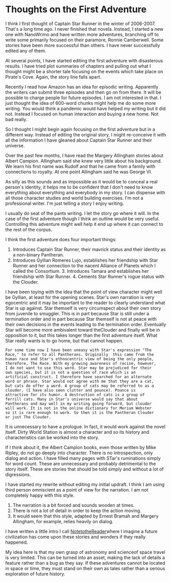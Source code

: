 Thoughts on the First Adventure
===============================

I think I first thought of Captain Star Runner in the winter of
2006-2007. That's a long time ago. I never finished that novela.
Instead, I started a new one with NanoWrimo and have written more
adventures, branching off to write some primarily focused on their
paramore, Ronnie Camberwell. Some stories have been more successful
than others. I have never successfully edited any of them.

At several points, I have started editing the first adventure with
disasterous results. I have tried plot summaries of chapters and
pulling out what I thought might be a shorter tale focusing on the
events which take place on Pirate's Cove. Again, the story line falls
apart.

Recently I read how Amazon has an idea for episodic writing.
Apparently the writers can submit three episodes and then go on from
there. It will be possible to charge people for future episodes. I am
not interested in that. I just thought the idea of 600-word chunks
might help me do some more writing. You would think a pandemic would
have helped my writing but it did not. Instead I focused on human
interaction and buying a new home. Not bad really.

So I thought I might begin again focusing on the first adventure but
in a different way. Instead of editing the original story, I might
re-conceive it with all the information I have gleaned about Captain
Star Runner and their universe.

Over the past few months, I have read the Margery Allingham stories
about Albert Campion. Allingham said she knew very little about his
background. We learn his first name was Rudolf and that he came from a
family with connections to royalty. At one point Allingham said he was
George VI. 

As silly as this sounds and as impossible as it would be to conceal a
real person's identity, it helps me to be confident that I don't need
to know everything about everything and everybody in my story. I can
dispense with all those character studies and world building
exercises. I'm not a professional writer. I'm just telling a
story I enjoy writing.

I usually do seat of the pants writing. I let the story go where it
will. In the case of the first adventure though I think an outline
would be very useful. Controlling this adventure might well help it
end up where it can connect to the rest of the corpus.

I think the first adventure does four important things:

1. Introduces Captain Star Runner, their mavrick status and their
   identity as a non-binary Pantheran.
 2. Introduces Gyllian Romeres Lujo, establishes her friendship with
    Star Runner and her connection to the nacent Alliance of Planets
    which I called the Consortium.
	3. Introduces Tamara and establishes her friendship with Star
       Runner.
	   4. Cements Star Runner's rogue status with the Clouder.
				  
I have been toying with the idea that the point of view character
might well be Gyllian, at least for the opening scenes. Star's own
narration is very egocentric and it may be important to the reader to
clearly understand what Star is up against. Star themself is very
circumspect about their own story from juvenile to smuggler. This is
in part because Star is still under a  termination order and in part
because Star themself is not at peace with their own decisions in the
events leading to the termination order. Eventually Star will become
more ambivalent toward theClouder and finally will be in
opposition to it, but this takes longer than the first adventure
	itself. What Star really wants is to go home, but that cannot
	happen.		
	
	For some time now I have been uneasy with Star's expression "The
	Race," to refer to all Pantherans. Originally  this came from the
	human race and Star's ethnocentric view of being the only people,
	therefore, The Race. With my growing awareness of racism, however,
	I do not want to use this word. Star may be prejudiced for their
	own species, but it is not a question of race which is an
	artificial construct. I therefore have searched for an alternate
	word or phrase. Star would not agree with me that they are a cat,
	but cats do offer a word. A group of cats may be referred to as a
	clouder. (I have also seen clutter and pounce). Pounce is
	attractive for its humor. A destruction of cats is a group of
	ferrill cats. Many in Star's universe would say that about
	Pantherans and may well in my writing going forward, but clouder
	will work. It is not in the online dictionary for Merium Webster
	so it is rare enough to work. So then it is the Pantheran Clouder
	or just The Clouder.
	
It is unnecessary to have a prologue. In fact, it would work against
the novel itself. Dirty World Station is almost a character and so its
history and characteristics can be worked into the story.

If I think about it, the Albert Campion books, even those written by
Mike Ripley, do not go deeply into character. There is no
introspection, only dialog and action. I have filled many pages with
STar's ruminations simply for word count. These are unnecessary and
probably detrimental to the story itself. These are stories that
should be told simply and without a lot of digressions.

I have started my rewrite without editing my initial updraft. I think
I am using third person omniscient as a point of view for the
narration. I am not completely happy with this style.

 1. The narration is a bit forced and sounds wooden at times.
2. There is not a lot of detail in order to keep the action moving.
3. It would seem that this style, adapted by Ernest Bramah and Margery
   Allingham, for example, relies heavily on dialog.

I have written a little intro I call
[NotetotheReader](#note-to-the-reader)where I imagine a future
civilization has come upon these stories and wonders if they really
happened. 

My idea here is that my own grasp of astronomy and scienceof space
travel  is very limited. This can be turned into an asset, making the
lack of details a feature rather than a bug as they say. If these
adventures cannot be located in space or time, they must stand on
their own as tales rather than a serious exploration of future history.
